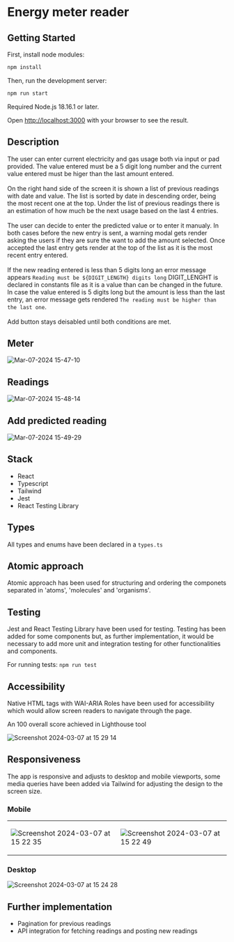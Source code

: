 # Energy meter reader

## Getting Started

First, install node modules:

```bash
npm install
```

Then, run the development server:

```bash
npm run start
```

Required Node.js 18.16.1 or later.

Open [http://localhost:3000](http://localhost:3000) with your browser to see the result.

## Description

The user can enter current electricity and gas usage both via input or pad provided. The value entered must be a 5 digit long number and the current value entered must be higer than the last amount entered.
<br><br>
On the right hand side of the screen it is shown a list of previous readings with date and value. The list is sorted by date in descending order, being the most recent one at the top. Under the list of previous readings there is an estimation of how much be the next usage based on the last 4 entries.
<br><br>
The user can decide to enter the predicted value or to enter it manualy. In both cases before the new entry is sent, a warning modal gets render asking the users if they are sure the want to add the amount selected. Once accepted the last entry gets render at the top of the list as it is the most recent entry entered.
<br><br>
If the new reading entered is less than 5 digits long an error message appears `Reading must be ${DIGIT_LENGTH} digits long` DIGIT_LENGHT is declared in constants file as it is a value than can be changed in the future. In case the value entered is 5 digits long but the amount is less than the last entry, an error message gets rendered `The reading must be higher than the last one`.
<br><br>
Add button stays deisabled until both conditions are met.

## Meter

![Mar-07-2024 15-47-10](https://github.com/david-lorenzo-vargas/Energy-Reader/assets/72414745/6f787376-c4df-4aac-ab07-695e78f8c0f9)

## Readings

![Mar-07-2024 15-48-14](https://github.com/david-lorenzo-vargas/Energy-Reader/assets/72414745/159cc590-bc57-400d-8875-6871bf03624c)

## Add predicted reading

![Mar-07-2024 15-49-29](https://github.com/david-lorenzo-vargas/Energy-Reader/assets/72414745/833fd56a-3ada-466a-a572-ce5ec75f027a)

## Stack

<ul>
  <li>React</li>
  <li>Typescript</li>
  <li>Tailwind</li>
  <li>Jest</li>
  <li>React Testing Library</li>
</ul>
  
## Types

All types and enums have been declared in a `types.ts`

## Atomic approach

Atomic approach has been used for structuring and ordering the componets separated in 'atoms', 'molecules' and 'organisms'.

## Testing

Jest and React Testing Library have been used for testing. Testing has been added for some components but, as further implementation, it would be necessary to add more unit and integration testing for other functionalities and components.

For running tests: `npm run test`

## Accessibility

Native HTML tags with WAI-ARIA Roles have been used for accessibility which would allow screen readers to navigate through the page.

An 100 overall score achieved in Lighthouse tool

![Screenshot 2024-03-07 at 15 29 14](https://github.com/david-lorenzo-vargas/Energy-Reader/assets/72414745/ea7fbc22-b1e3-43f6-aec5-1c4cd57211b5)


## Responsiveness

The app is responsive and adjusts to desktop and mobile viewports, some media queries have been added via Tailwind for adjusting the design to the screen size.

### Mobile

<table>
<tr>
<td width="50%"">
  
![Screenshot 2024-03-07 at 15 22 35](https://github.com/david-lorenzo-vargas/Energy-Reader/assets/72414745/22cd210e-add8-4d24-9044-2e3aff8706fa)

</td>
<td width="50%">

![Screenshot 2024-03-07 at 15 22 49](https://github.com/david-lorenzo-vargas/Energy-Reader/assets/72414745/459bd00f-ceab-456f-873b-a35b2ee3afcd)

</td>
</tr>
</table>

### Desktop

![Screenshot 2024-03-07 at 15 24 28](https://github.com/david-lorenzo-vargas/Energy-Reader/assets/72414745/b41556f6-4386-4876-a847-01bec0348867)


## Further implementation

<ul>
  <li>
    Pagination for previous readings
  </li>
  <li>
    API integration for fetching readings and posting new readings
  </li>
</ul>



